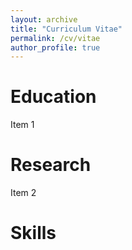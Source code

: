 ```yaml
---
layout: archive
title: "Curriculum Vitae"
permalink: /cv/vitae
author_profile: true
---
```


# Education

Item 1

# Research

Item 2

# Skills 